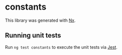 # constants

This library was generated with [Nx](https://nx.dev).

## Running unit tests

Run `ng test constants` to execute the unit tests via [Jest](https://jestjs.io).
